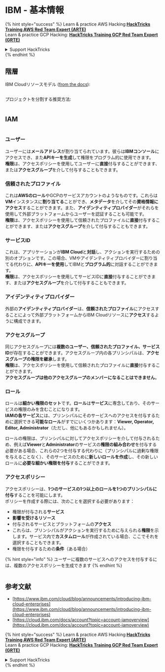 # IBM - 基本情報

{% hint style="success" %}
Learn & practice AWS Hacking:<img src="../../.gitbook/assets/image (1).png" alt="" data-size="line">[**HackTricks Training AWS Red Team Expert (ARTE)**](https://training.hacktricks.xyz/courses/arte)<img src="../../.gitbook/assets/image (1).png" alt="" data-size="line">\
Learn & practice GCP Hacking: <img src="../../.gitbook/assets/image (2).png" alt="" data-size="line">[**HackTricks Training GCP Red Team Expert (GRTE)**<img src="../../.gitbook/assets/image (2).png" alt="" data-size="line">](https://training.hacktricks.xyz/courses/grte)

<details>

<summary>Support HackTricks</summary>

* Check the [**subscription plans**](https://github.com/sponsors/carlospolop)!
* **Join the** 💬 [**Discord group**](https://discord.gg/hRep4RUj7f) or the [**telegram group**](https://t.me/peass) or **follow** us on **Twitter** 🐦 [**@hacktricks\_live**](https://twitter.com/hacktricks\_live)**.**
* **Share hacking tricks by submitting PRs to the** [**HackTricks**](https://github.com/carlospolop/hacktricks) and [**HackTricks Cloud**](https://github.com/carlospolop/hacktricks-cloud) github repos.

</details>
{% endhint %}

## 階層

IBM Cloudリソースモデル ([from the docs](https://www.ibm.com/blog/announcement/introducing-ibm-cloud-enterprises/)):

<figure><img src="../../.gitbook/assets/image (225).png" alt=""><figcaption></figcaption></figure>

プロジェクトを分割する推奨方法:

<figure><img src="../../.gitbook/assets/image (239).png" alt=""><figcaption></figcaption></figure>

## IAM

<figure><img src="../../.gitbook/assets/image (266).png" alt=""><figcaption></figcaption></figure>

### ユーザー

ユーザーには**メールアドレス**が割り当てられています。彼らは**IBMコンソール**にアクセスでき、また**APIキーを生成**して権限をプログラム的に使用できます。\
**権限**は、アクセスポリシーを使用してユーザーに**直接**付与することができます、または**アクセスグループ**を介して付与することもできます。

### 信頼されたプロファイル

これは**AWSのロール**やGCPのサービスアカウントのようなものです。これらは**VM**インスタンスに**割り当てる**ことができ、**メタデータ**を介してその**資格情報にアクセス**することができます。また、**アイデンティティプロバイダー**がそれらを使用して外部プラットフォームからユーザーを認証することも可能です。\
**権限**は、アクセスポリシーを使用して信頼されたプロファイルに**直接**付与することができます、または**アクセスグループ**を介して付与することもできます。

### サービスID

これは、アプリケーションが**IBM Cloud**と**対話**し、アクションを実行するための別のオプションです。この場合、VMやアイデンティティプロバイダーに割り当てる代わりに、**APIキーを使用**してIBMと**プログラム的**に対話することができます。\
**権限**は、アクセスポリシーを使用してサービスIDに**直接**付与することができます、または**アクセスグループ**を介して付与することもできます。

### アイデンティティプロバイダー

外部の**アイデンティティプロバイダー**は、**信頼されたプロファイル**にアクセスすることによって外部プラットフォームからIBM Cloudリソースに**アクセス**するように構成できます。

### アクセスグループ

同じアクセスグループには**複数のユーザー、信頼されたプロファイル、サービスID**が存在することができます。アクセスグループ内の各プリンシパルは、**アクセスグループの権限を継承**します。\
**権限**は、アクセスポリシーを使用して信頼されたプロファイルに**直接**付与することができます。\
**アクセスグループは他のアクセスグループのメンバーになることはできません**。

### ロール

ロールは**細かい権限のセット**です。**ロール**は**サービス**に専念しており、そのサービスの権限のみを含むことになります。\
**IAMの各サービス**には、プリンシパルにそのサービスへのアクセスを付与するために選択できる**可能なロール**がすでにいくつかあります：**Viewer, Operator, Editor, Administrator**（ただし、他にもあるかもしれません）。

ロールの権限は、プリンシパルに対してアクセスポリシーを介して付与されるため、例えば**Viewer**と**Administrator**のサービスの**権限の組み合わせ**を付与する必要がある場合、これらの2つを付与する代わりに（プリンシパルに過剰な権限を与えることなく）、そのサービスのために**新しいロールを作成**し、その新しいロールに**必要な細かい権限を付与**することができます。

### アクセスポリシー

アクセスポリシーは、**1つのサービスの1つ以上のロールを1つのプリンシパルに付与**することを可能にします。\
ポリシーを作成する際には、次のことを選択する必要があります：

* 権限が付与される**サービス**
* **影響を受けるリソース**
* 付与されるサービスとプラットフォームの**アクセス**
* これらは、プリンシパルがアクションを実行するために与えられる**権限**を示します。サービス内で**カスタムロール**が作成されている場合、ここでそれを選択することもできます。
* 権限を付与するための**条件**（ある場合）

{% hint style="info" %}
ユーザーに複数のサービスへのアクセスを付与するには、複数のアクセスポリシーを生成できます
{% endhint %}

<figure><img src="../../.gitbook/assets/image (248).png" alt=""><figcaption></figcaption></figure>

## 参考文献

* [https://www.ibm.com/cloud/blog/announcements/introducing-ibm-cloud-enterprises](https://www.ibm.com/cloud/blog/announcements/introducing-ibm-cloud-enterprises)
* [https://cloud.ibm.com/docs/account?topic=account-iamoverview](https://cloud.ibm.com/docs/account?topic=account-iamoverview)

{% hint style="success" %}
Learn & practice AWS Hacking:<img src="../../.gitbook/assets/image (1).png" alt="" data-size="line">[**HackTricks Training AWS Red Team Expert (ARTE)**](https://training.hacktricks.xyz/courses/arte)<img src="../../.gitbook/assets/image (1).png" alt="" data-size="line">\
Learn & practice GCP Hacking: <img src="../../.gitbook/assets/image (2).png" alt="" data-size="line">[**HackTricks Training GCP Red Team Expert (GRTE)**<img src="../../.gitbook/assets/image (2).png" alt="" data-size="line">](https://training.hacktricks.xyz/courses/grte)

<details>

<summary>Support HackTricks</summary>

* Check the [**subscription plans**](https://github.com/sponsors/carlospolop)!
* **Join the** 💬 [**Discord group**](https://discord.gg/hRep4RUj7f) or the [**telegram group**](https://t.me/peass) or **follow** us on **Twitter** 🐦 [**@hacktricks\_live**](https://twitter.com/hacktricks\_live)**.**
* **Share hacking tricks by submitting PRs to the** [**HackTricks**](https://github.com/carlospolop/hacktricks) and [**HackTricks Cloud**](https://github.com/carlospolop/hacktricks-cloud) github repos.

</details>
{% endhint %}
